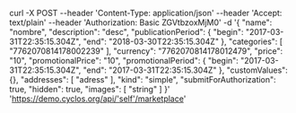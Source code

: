 curl -X POST --header 'Content-Type: application/json' --header 'Accept: text/plain' --header 'Authorization: Basic ZGVtbzoxMjM0' -d '{
  "name": "nombre",
  "description": "desc",
  "publicationPeriod": {
    "begin": "2017-03-31T22:35:15.304Z",
    "end": "2018-03-30T22:35:15.304Z"
  },
  "categories": [
      "7762070814178002239"
  ],
  "currency": "7762070814178012479",
  "price": "10",
  "promotionalPrice": "10",
  "promotionalPeriod": {
    "begin": "2017-03-31T22:35:15.304Z",
    "end": "2017-03-31T22:35:15.304Z"
  },
  "customValues": {},
  "addresses": [
    "adress"
  ],
  "kind": "simple",
  "submitForAuthorization": true,
  "hidden": true,
  "images": [
    "string"
  ]
}' 'https://demo.cyclos.org/api/'self'/marketplace'
